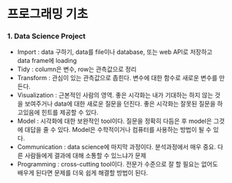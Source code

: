 # 프로그래밍 기초
### 1. Data Science Project
- Import : data 구하기, data를 file이나 database, 또는 web API로 저장하고 data frame에 loading
- Tidy : column은 변수, row는 관측값으로 정리
- Transform : 관심이 있는 관측값으로 좁힌다. 변수에 대한 함수로 새로운 변수를 만든다.
- Visualization : 근본적인 사람의 영역. 좋은 시각화는 내가 기대하는 하지 않는 것을 보여주거나 data에 대한 새로운 질문을 던진다. 좋은 시각화는 잘못된 질문을 하고있음에 힌트를 제공할 수 있다.
- Model : 시각화에 대한 보완적인 tool이다. 질문을 정확히 다듬은 후 model은 그것에 대답을 줄 수 있다. Model은 수학적이거나 컴퓨터를 사용하는 방법이 될 수 있다.
- Communication : data science에 마지막 과정이다. 분석과정에서 매우 중요. 다른 사람들에게 결과에 대해 소통할 수 있느냐가 문제
- Programming : cross-cutting tool이다. 전문가 수준으로 잘 할 필요는 없어도 배우게 된다면 문제를 더욱 쉽게 해결할 방법이 된다.
